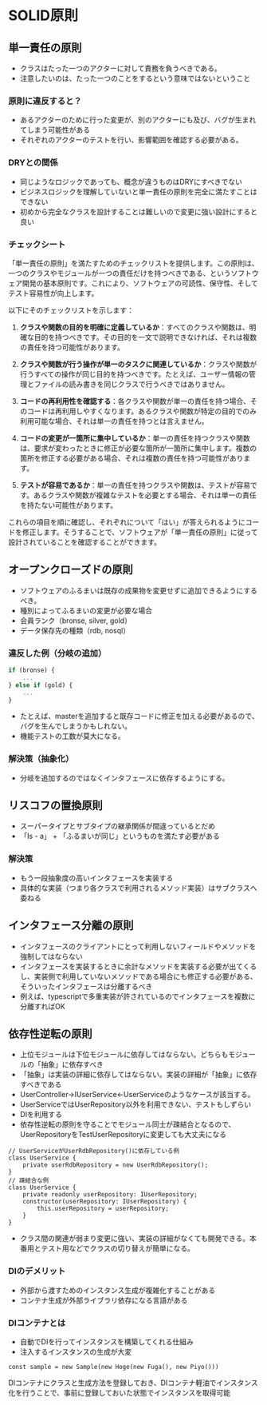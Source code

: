 # SOLID原則
## 単一責任の原則
- クラスはたった一つのアクターに対して責務を負うべきである。
- 注意したいのは、たった一つのことをするという意味ではないということ
### 原則に違反すると？
- あるアクターのために行った変更が、別のアクターにも及び、バグが生まれてしまう可能性がある
- それぞれのアクターのテストを行い、影響範囲を確認する必要がある。
### DRYとの関係
- 同じようなロジックであっても、概念が違うものはDRYにすべきでない
- ビジネスロジックを理解していないと単一責任の原則を完全に満たすことはできない
- 初めから完全なクラスを設計することは難しいので変更に強い設計にすると良い
### チェックシート
「単一責任の原則」を満たすためのチェックリストを提供します。この原則は、一つのクラスやモジュールが一つの責任だけを持つべきである、というソフトウェア開発の基本原則です。これにより、ソフトウェアの可読性、保守性、そしてテスト容易性が向上します。

以下にそのチェックリストを示します：

1. **クラスや関数の目的を明確に定義しているか**：すべてのクラスや関数は、明確な目的を持つべきです。その目的を一文で説明できなければ、それは複数の責任を持つ可能性があります。

2. **クラスや関数が行う操作が単一のタスクに関連しているか**：クラスや関数が行うすべての操作が同じ目的を持つべきです。たとえば、ユーザー情報の管理とファイルの読み書きを同じクラスで行うべきではありません。

3. **コードの再利用性を確認する**：各クラスや関数が単一の責任を持つ場合、そのコードは再利用しやすくなります。あるクラスや関数が特定の目的でのみ利用可能な場合、それは単一の責任を持つとは言えません。

4. **コードの変更が一箇所に集中しているか**：単一の責任を持つクラスや関数は、要求が変わったときに修正が必要な箇所が一箇所に集中します。複数の箇所を修正する必要がある場合、それは複数の責任を持つ可能性があります。

5. **テストが容易であるか**：単一の責任を持つクラスや関数は、テストが容易です。あるクラスや関数が複雑なテストを必要とする場合、それは単一の責任を持たない可能性があります。

これらの項目を順に確認し、それぞれについて「はい」が答えられるようにコードを修正します。そうすることで、ソフトウェアが「単一責任の原則」に従って設計されていることを確認することができます。

## オープンクローズドの原則
- ソフトウェアのふるまいは既存の成果物を変更せずに追加できるようにするべき。
- 種別によってふるまいの変更が必要な場合
 - 会員ランク（bronse, silver, gold）
 - データ保存先の種類（rdb, nosql）
### 違反した例（分岐の追加）
```typescript
if (bronse) {
    ...
} else if (gold) {
    ...
}
```
- たとえば、masterを追加すると既存コードに修正を加える必要があるので、バグを生んでしまうかもしれない。
- 機能テストの工数が莫大になる。
### 解決策（抽象化）
- 分岐を追加するのではなくインタフェースに依存するようにする。

## リスコフの置換原則
- スーパータイプとサブタイプの継承関係が間違っているとだめ
- 「Is - a」 + 「ふるまいが同じ」というものを満たす必要がある
### 解決策
- もう一段抽象度の高いインタフェースを実装する
- 具体的な実装（つまり各クラスで利用されるメソッド実装）はサブクラスへ委ねる
## インタフェース分離の原則
- インタフェースのクライアントにとって利用しないフィールドやメソッドを強制してはならない
- インタフェースを実装するときに余計なメソッドを実装する必要が出てくるし、実装側で利用していないメソッドである場合にも修正する必要がある、そういったインタフェースは分離するべき
- 例えば、typescriptで多重実装が許されているのでインタフェースを複数に分離すればOK
## 依存性逆転の原則
- 上位モジュールは下位モジュールに依存してはならない。どちらもモジュールの「抽象」に依存すべき
- 「抽象」は実装の詳細に依存してはならない。実装の詳細が「抽象」に依存すべきである
- UserController→IUserService←UserServiceのようなケースが該当する。
- UserServiceではUserRepository以外を利用できない、テストもしずらい
- DIを利用する
- 依存性逆転の原則を守ることでモジュール同士が疎結合となるので、UserRepositoryをTestUserRepositoryに変更しても大丈夫になる
```
// UserServiceがUserRdbRepository()に依存している例
class UserService {
    private userRdbRepository = new UserRdbRepository();
}
// 疎結合な例
class UserService {
    private readonly userRepository: IUserRepository;
    constructor(userRepository: IUserRepository) {
        this.userRepository = userRepository;
    }
}
```
- クラス間の関連が弱まり変更に強い、実装の詳細がなくても開発できる。本番用とテスト用などでクラスの切り替えが簡単になる。
### DIのデメリット
- 外部から渡すためのインスタンス生成が複雑化することがある
- コンテナ生成が外部ライブラリ依存になる言語がある
### DIコンテナとは
- 自動でDIを行ってインスタンスを構築してくれる仕組み
- 注入するインスタンスの生成が大変
```
const sample = new Sample(new Hoge(new Fuga(), new Piyo()))
```
DIコンテナにクラスと生成方法を登録しておき、DIコンテナ軽油でインスタンス化を行うことで、事前に登録しておいた状態でインスタンスを取得可能